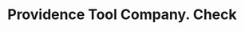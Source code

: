 ---
doi: 10.7916/D8087HGX
date_other: '1860'
date_other_textual: '1860'
form: printed ephemera
genre:
- Checks (bank checks)
name:
- Providence Tool Company
object_in_context_url: https://biggert.cul.columbia.edu/items/view/ave_biggert_01543
subject_hierarchical_geographic:
- Providence, Rhode Island, United States
subject_name:
- Providence Tool Company
title: Providence Tool Company. Check
sort_title: Providence Tool Company. Check
call_number: ave_biggert_01543
coordinates:
- 41.82361111111111,-71.42222222222223
pid: ave_biggert_01543
identifiers: ave_biggert_01543
thumbnail: https://derivativo-1.library.columbia.edu/iiif/2/ldpd:343932/full/!256,256/0/native.jpg
permalink: "/biggert/ave_biggert_01543/"
layout: iiif-image-page
---